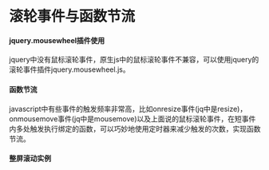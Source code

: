 # 滚轮事件与函数节流

#### jquery.mousewheel插件使用 

jquery中没有鼠标滚轮事件，原生js中的鼠标滚轮事件不兼容，可以使用jquery的滚轮事件插件jquery.mousewheel.js。

#### 函数节流 
javascript中有些事件的触发频率非常高，比如onresize事件(jq中是resize)，onmousemove事件(jq中是mousemove)以及上面说的鼠标滚轮事件，在短事件内多处触发执行绑定的函数，可以巧妙地使用定时器来减少触发的次数，实现函数节流。

#### 整屏滚动实例